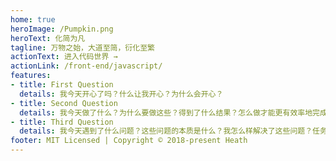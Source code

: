 ```yaml
---
home: true
heroImage: /Pumpkin.png
heroText: 化简为凡
tagline: 万物之始，大道至简，衍化至繁
actionText: 进入代码世界 →
actionLink: /front-end/javascript/
features:
- title: First Question
  details: 我今天开心了吗？什么让我开心？为什么会开心？
- title: Second Question
  details: 我今天做了什么？为什么要做这些？得到了什么结果？怎么做才能更有效率地完成这些？
- title: Third Question
  details: 我今天遇到了什么问题？这些问题的本质是什么？我怎么样解决了这些问题？任务都完成了吗？我今天的收获是什么？
footer: MIT Licensed | Copyright © 2018-present Heath
---
```


